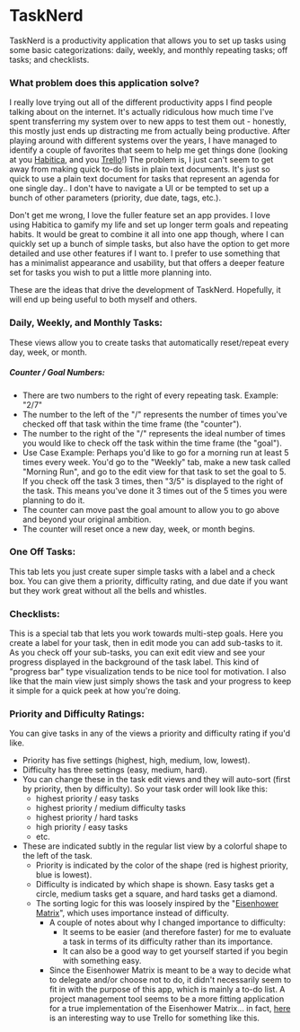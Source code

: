 # TaskNerd
TaskNerd is a productivity application that allows you to set up tasks using some basic categorizations: daily, weekly, and monthly repeating tasks; off tasks; and checklists.

### What problem does this application solve?
I really love trying out all of the different productivity apps I find people talking about on the internet. It's actually ridiculous how much time I've spent transferring my system over to new apps to test them out - honestly, this mostly just ends up distracting me from actually being productive. After playing around with different systems over the years, I have managed to identify a couple of favorites that seem to help me get things done (looking at you [Habitica], and you [Trello]!) The problem is, I just can't seem to get away from making quick to-do lists in plain text documents. It's just so quick to use a plain text document for tasks that represent an agenda for one single day.. I don't have to navigate a UI or be tempted to set up a bunch of other parameters (priority, due date, tags, etc.).

Don't get me wrong, I love the fuller feature set an app provides. I love using Habitica to gamify my life and set up longer term goals and repeating habits. It would be great to combine it all into one app though, where I can quickly set up a bunch of simple tasks, but also have the option to get more detailed and use other features if I want to. I prefer to use something that has a minimalist appearance and usability, but that offers a deeper feature set for tasks you wish to put a little more planning into.

These are the ideas that drive the development of TaskNerd. Hopefully, it will end up being useful to both myself and others.

### Daily, Weekly, and Monthly Tasks:
These views allow you to create tasks that automatically reset/repeat every day, week, or month.
##### Counter / Goal Numbers:
  - There are two numbers to the right of every repeating task. Example: "2/7"
  - The number to the left of the "/" represents the number of times you've checked off that task within the time frame (the "counter").
  - The number to the right of the "/" represents the ideal number of times you would like to check off the task within the time frame (the "goal").
  - Use Case Example: Perhaps you'd like to go for a morning run at least 5 times every week. You'd go to the "Weekly" tab, make a new task called "Morning Run", and go to the edit view for that task to set the goal to 5. If you check off the task 3 times, then "3/5" is displayed to the right of the task. This means you've done it 3 times out of the 5 times you were planning to do it.
  - The counter can move past the goal amount to allow you to go above and beyond your original ambition.
  - The counter will reset once a new day, week, or month begins.
  
### One Off Tasks:
This tab lets you just create super simple tasks with a label and a check box. You can give them a priority, difficulty rating, and due date if you want but they work great without all the bells and whistles.

### Checklists:
This is a special tab that lets you work towards multi-step goals. Here you create a label for your task, then in edit mode you can add sub-tasks to it. As you check off your sub-tasks, you can exit edit view and see your progress displayed in the background of the task label. This kind of "progress bar" type visualization tends to be nice tool for motivation. I also like that the main view just simply shows the task and your progress to keep it simple for a quick peek at how you're doing.

### Priority and Difficulty Ratings:
You can give tasks in any of the views a priority and difficulty rating if you'd like.

  - Priority has five settings (highest, high, medium, low, lowest).
  - Difficulty has three settings (easy, medium, hard).
  - You can change these in the task edit views and they will auto-sort (first by priority, then by difficulty). So your task order will look like this:
    - highest priority / easy tasks
    - highest priority / medium difficulty tasks
    - highest priority / hard tasks
    - high priority / easy tasks
    - etc.
  - These are indicated subtly in the regular list view by a colorful shape to the left of the task.
    - Priority is indicated by the color of the shape (red is highest priority, blue is lowest).
	- Difficulty is indicated by which shape is shown. Easy tasks get a circle, medium tasks get a square, and hard tasks get a diamond.
	- The sorting logic for this was loosely inspired by the "[Eisenhower Matrix]", which uses importance instead of difficulty.
	  - A couple of notes about why I changed importance to difficulty:
	    - It seems to be easier (and therefore faster) for me to evaluate a task in terms of its difficulty rather than its importance.
		- It can also be a good way to get yourself started if you begin with something easy.
	  - Since the Eisenhower Matrix is meant to be a way to decide what to delegate and/or choose not to do, it didn't necessarily seem to fit in with the purpose of this app, which is mainly a to-do list. A project management tool seems to be a more fitting application for a true implementation of the Eisenhower Matrix... in fact, [here] is an interesting way to use Trello for something like this.

[//]: # (reference links below...)
   [habitica]: <https://habitica.com>
   [trello]: <https://trello.com>
   [Eisenhower Matrix]: <http://www.eisenhower.me/eisenhower-matrix/>
   [here]: <http://blog.trello.com/eisenhower-matrix-productivity-tool-trello-board>

